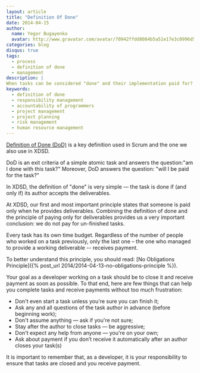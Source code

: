 ```yaml
---
layout: article
title: "Definition Of Done"
date: 2014-04-15
author:
  name: Yegor Bugayenko
  avatar: http://www.gravatar.com/avatar/70942ffdd8084b5a51e17e3c0996d53c?s=300
categories: blog
disqus: true
tags:
  - process
  - definition of done
  - management
description: |
When tasks can be considered "done" and their implementation paid for? This post answers both of these questions.
keywords:
  - definition of done
  - responsibility management
  - accountability of programmers
  - project management
  - project planning
  - risk management
  - human resource management
---
```


[Definition of Done (DoD)](https://www.scrum.org/Resources/Scrum-Glossary/Definition-of-Done) is a key definition used in Scrum and the one we also use in XDSD. 

DoD is an exit criteria of a simple atomic task and answers the question:"am I done with this task?" Moreover, DoD answers the question: "will I be paid for the task?"

In XDSD, the definition of "done" is very simple &mdash; the task is done if (and only if) its author accepts the deliverables. 

At XDSD, our first and most important principle states that someone is paid only when he provides deliverables. Combining the definition of done and the principle of paying only for deliverables provides us a very important conclusion: we do not pay for un-finished tasks.

Every task has its own time budget. Regardless of the number of people who worked on a task previously, only the last one – the one who managed to provide a working deliverable -- receives payment. 

To better understand this principle, you should read:
[No Obligations Principle]({% post_url 2014/2014-04-13-no-obligations-principle %}).

Your goal as a developer working on a task should be to close it and receive payment as soon as possible. To that end, here are few things that can help you complete tasks and receive payments without too much frustration:

 * Don't even start a task unless you're sure you can finish it;
 * Ask any and all questions of the task author in advance (before beginning work);
 * Don't assume anything &mdash; ask if you're not sure;
 * Stay after the author to close tasks &mdash; be aggressive;
 * Don't expect any help from anyone &mdash; you're on your own;
 * Ask about payment if you don’t receive it automatically after an author closes your task(s)
 
It is important to remember that, as a developer, it is your responsibility to ensure that tasks are closed and you receive payment.
